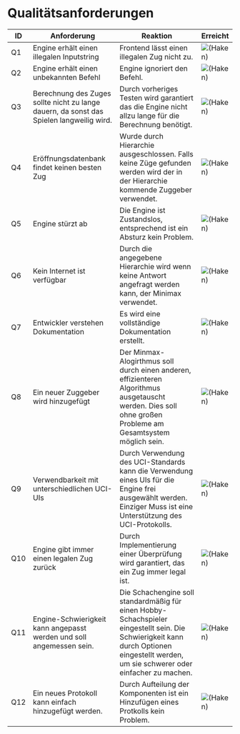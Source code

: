 # Qualitätsanforderungen

| **ID** | **Anforderung** | **Reaktion** | **Erreicht** |
| --- | --- | --- | --- |
| Q1  | Engine erhält einen illegalen Inputstring | Frontend lässt einen illegalen Zug nicht zu. | ![(Haken)](https://flengine.atlassian.net/wiki/s/1148957083/6452/539a73d57cb3ec960d96bfd1903a66a27b55b7d2/_/images/icons/emoticons/check.png) |
| Q2  | Engine erhält einen unbekannten Befehl | Engine ignoriert den Befehl. | ![(Haken)](https://flengine.atlassian.net/wiki/s/1148957083/6452/539a73d57cb3ec960d96bfd1903a66a27b55b7d2/_/images/icons/emoticons/check.png) |
| Q3  | Berechnung des Zuges sollte nicht zu lange dauern, da sonst das Spielen langweilig wird. | Durch vorheriges Testen wird garantiert das die Engine nicht allzu lange für die Berechnung benötigt. | ![(Haken)](https://flengine.atlassian.net/wiki/s/1148957083/6452/539a73d57cb3ec960d96bfd1903a66a27b55b7d2/_/images/icons/emoticons/check.png) |
| Q4  | Eröffnungsdatenbank findet keinen besten Zug | Wurde durch Hierarchie ausgeschlossen. Falls keine Züge gefunden werden wird der in der Hierarchie kommende Zuggeber verwendet. | ![(Haken)](https://flengine.atlassian.net/wiki/s/1148957083/6452/539a73d57cb3ec960d96bfd1903a66a27b55b7d2/_/images/icons/emoticons/check.png) |
| Q5  | Engine stürzt ab | Die Engine ist Zustandslos, entsprechend ist ein Absturz kein Problem. | ![(Haken)](https://flengine.atlassian.net/wiki/s/1148957083/6452/539a73d57cb3ec960d96bfd1903a66a27b55b7d2/_/images/icons/emoticons/check.png) |
| Q6  | Kein Internet ist verfügbar | Durch die angegebene Hierarchie wird wenn keine Antwort angefragt werden kann, der Minimax verwendet. | ![(Haken)](https://flengine.atlassian.net/wiki/s/1148957083/6452/539a73d57cb3ec960d96bfd1903a66a27b55b7d2/_/images/icons/emoticons/check.png) |
| Q7  | Entwickler verstehen Dokumentation | Es wird eine vollständige Dokumentation erstellt. | ![(Haken)](https://flengine.atlassian.net/wiki/s/1148957083/6452/539a73d57cb3ec960d96bfd1903a66a27b55b7d2/_/images/icons/emoticons/check.png) |
| Q8  | Ein neuer Zuggeber wird hinzugefügt | Der Minmax-Alogirthmus soll durch einen anderen, effizienteren Algorithmus ausgetauscht werden. Dies soll ohne großen Probleme am Gesamtsystem möglich sein. | ![(Haken)](https://flengine.atlassian.net/wiki/s/1148957083/6452/539a73d57cb3ec960d96bfd1903a66a27b55b7d2/_/images/icons/emoticons/check.png) |
| Q9  | Verwendbarkeit mit unterschiedlichen UCI-UIs | Durch Verwendung des UCI-Standards kann die Verwendung eines UIs für die Engine frei ausgewählt werden. Einziger Muss ist eine Unterstützung des UCI-Protokolls. | ![(Haken)](https://flengine.atlassian.net/wiki/s/1148957083/6452/539a73d57cb3ec960d96bfd1903a66a27b55b7d2/_/images/icons/emoticons/check.png) |
| Q10 | Engine gibt immer einen legalen Zug zurück | Durch Implementierung einer Überprüfung wird garantiert, das ein Zug immer legal ist. | ![(Haken)](https://flengine.atlassian.net/wiki/s/1148957083/6452/539a73d57cb3ec960d96bfd1903a66a27b55b7d2/_/images/icons/emoticons/check.png) |
| Q11 | Engine-Schwierigkeit kann angepasst werden und soll angemessen sein. | Die Schachengine soll standardmäßig für einen Hobby-Schachspieler eingestellt sein. Die Schwierigkeit kann durch Optionen eingestellt werden, um sie schwerer oder einfacher zu machen. | ![(Haken)](https://flengine.atlassian.net/wiki/s/1148957083/6452/539a73d57cb3ec960d96bfd1903a66a27b55b7d2/_/images/icons/emoticons/check.png) |
| Q12 | Ein neues Protokoll kann einfach hinzugefügt werden. | Durch Aufteilung der Komponenten ist ein Hinzufügen eines Protkolls kein Problem. | ![(Haken)](https://flengine.atlassian.net/wiki/s/1148957083/6452/539a73d57cb3ec960d96bfd1903a66a27b55b7d2/_/images/icons/emoticons/check.png) |